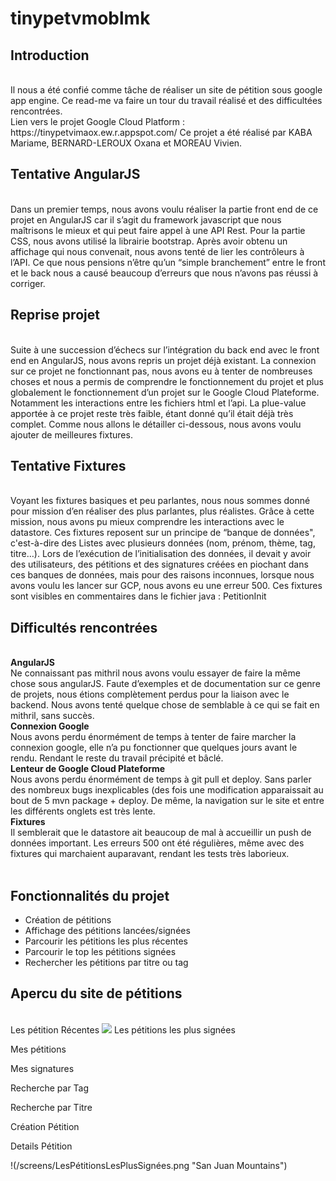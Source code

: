 # tinypetvmoblmk

<h2>Introduction</h2><br>
Il nous a été confié comme tâche de réaliser un site de pétition sous google app engine.
Ce read-me va faire un tour du travail réalisé et des difficultées rencontrées.
<br>
Lien vers le projet Google Cloud Platform : https://tinypetvimaox.ew.r.appspot.com/
Ce projet a été réalisé par KABA Mariame, BERNARD-LEROUX Oxana et MOREAU Vivien.
<br>
<h2>Tentative AngularJS</h2><br>
Dans un premier temps, nous avons voulu réaliser la partie front end de ce projet en AngularJS car il s’agit du framework javascript que nous maîtrisons le mieux et qui peut faire appel à une API Rest. Pour la partie CSS, nous avons utilisé la librairie bootstrap. 
Après avoir obtenu un affichage qui nous convenait, nous avons tenté de lier les contrôleurs à l’API. Ce que nous pensions n’être qu’un “simple branchement” entre le front et le back nous a causé beaucoup d’erreurs que nous n’avons pas réussi à corriger. 
<br>
<h2>Reprise projet</h2><br>
Suite à une succession d’échecs sur l’intégration du back end avec le front end en AngularJS, nous avons repris un projet déjà existant. La connexion sur ce projet ne fonctionnant pas, nous avons eu à tenter de nombreuses choses et nous a permis de comprendre le fonctionnement du projet et plus globalement le fonctionnement d’un projet sur le Google Cloud Plateforme. Notamment les interactions entre les fichiers html et l’api.
La plue-value apportée à ce projet reste très faible, étant donné qu’il était déjà très complet.
Comme nous allons le détailler ci-dessous, nous avons voulu ajouter de meilleures fixtures.
<br>
<h2>Tentative Fixtures</h2><br>
Voyant les fixtures basiques et peu parlantes, nous nous sommes donné pour mission d’en réaliser des plus parlantes, plus réalistes. Grâce à cette mission, nous avons pu mieux comprendre les interactions avec le datastore. Ces fixtures reposent sur un principe de “banque de données", c'est-à-dire des Listes avec plusieurs données (nom, prénom, thème, tag, titre…). Lors de l’exécution de l’initialisation des données, il devait y avoir des utilisateurs, des pétitions et des signatures créées en piochant dans ces banques de données, mais pour des raisons inconnues, lorsque nous avons voulu les lancer sur GCP, nous avons eu une erreur 500.
Ces fixtures sont visibles en commentaires dans le fichier java : PetitionInit
<br>
<h2>Difficultés rencontrées</h2><br>
<strong>AngularJS</strong><br>
Ne connaissant pas mithril nous avons voulu essayer de faire la même chose sous angularJS. Faute d’exemples et de documentation sur ce genre de projets, nous étions complètement perdus pour la liaison avec le backend. Nous avons tenté quelque chose de semblable à ce qui se fait en mithril, sans succès.
<br>
<strong>Connexion Google</strong><br>
Nous avons perdu énormément de temps à tenter de faire marcher la connexion google, elle n’a pu fonctionner que quelques jours avant le rendu. Rendant le reste du travail précipité et bâclé. 
<br>
<strong>Lenteur de Google Cloud Plateforme</strong><br>
Nous avons perdu énormément de temps à git pull et deploy. Sans parler des nombreux bugs inexplicables (des fois une modification apparaissait au bout de 5 mvn package + deploy. De même, la navigation sur le site et entre les différents onglets est très lente.
<br>
<strong>Fixtures</strong><br>
Il semblerait que le datastore ait beaucoup de mal à accueillir un push de données important. Les erreurs 500 ont été régulières, même avec des fixtures qui marchaient auparavant, rendant les tests très laborieux.
<br>
<br>
<h2>Fonctionnalités du projet</h2>
 <ul><li>Création de pétitions</li>
 <li>Affichage des pétitions lancées/signées</li>
 <li>Parcourir les pétitions les plus récentes</li>
 <li>Parcourir le top les pétitions signées</li>
 <li>Rechercher les pétitions par titre ou tag</li></ul>

<h2>Apercu du site de pétitions</h2>
<br>
Les pétition Récentes
<img src= "/screens/LesPétitionsRécentes">
Les pétitions les plus signées

Mes pétitions

Mes signatures

Recherche par Tag

Recherche par Titre

Création Pétition

Details Pétition

!(/screens/LesPétitionsLesPlusSignées.png "San Juan Mountains")